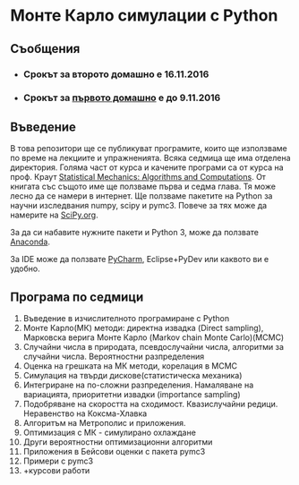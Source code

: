 # Монте Карло симулации с Python

## Съобщения

- ### Срокът за второто домашно е 16.11.2016
- ### Срокът за [първото домашно](https://bitbucket.org/montebianco/mccpy/src/9ea1b1b665a6c8d195de4c6256ea124b317acded/week2-4/homework_1/?at=master) e до 9.11.2016


## Въведение

В това репозитори ще се публикуват програмите, които ще използваме по време на лекциите и упражненията. Всяка седмица ще има отделена директория.
Голяма част от курса и качените програми са от курса на проф. Краут [Statistical Mechanics: Algorithms and Computations](https://www.coursera.org/learn/statistical-mechanics). От книгата със същото име ще ползваме първа и седма глава. Тя може лесно да се намери в интернет.
Ще ползваме пакетите на Python за научни изследвания numpy, scipy и pymc3. Повече за тях може да намерите на [SciPy.org](https://www.scipy.org/).

За да си набавите нужните пакети и Python 3, може да ползвате [Anaconda](https://www.continuum.io/downloads).

За IDE може да ползвате [PyCharm](https://www.jetbrains.com/pycharm/), Eclipse+PyDev или каквото ви е удобно.

## Програма по седмици

1. Въведение в изчислителното програмиране с Python
2. Монте Карло(МК) методи: директна извадка (Direct sampling), Марковска верига Монте Карло (Markov chain Monte Carlo)(MCMC)
3. Случайни числа в природата, псевдослучайни числа, алгоритми за случайни числа. Вероятностни разпределения
4. Оценка на грешката на МК методи, корелация в MCMC
5. Симулация на твърди дискове(статистическа механика) 
6. Интегриране на по-сложни разпределения. Намаляване на вариацията, приоритетни извадки (importance sampling)
7. Подобряване на скоростта на сходимост. Квазислучайни редици. Неравенство на Коксма-Хлавка
8. Алгоритъм на Метрополис и приложения.
9. Оптимизация с МК - симулирано охлаждане
10. Други вероятностни оптимизационни алгоритми
11. Приложения в Бейсови оценки с пакета pymc3
12. Примери с pymc3
13. +курсови работи